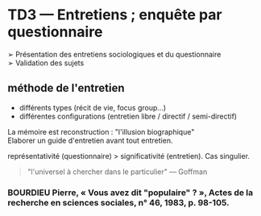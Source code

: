 # TD3 — Entretiens ; enquête par questionnaire

➢ Présentation des entretiens sociologiques et du questionnaire  
➢ Validation des sujets

## méthode de l'entretien

* différents types \(récit de vie, focus group...\)
* différentes configurations \(entretien libre / directif / semi-directif\)

La mémoire est reconstruction : "l'illusion biographique"  
Elaborer un guide d'entretien avant tout entretien.

représentativité \(questionnaire\) &gt; significativité \(entretien\). Cas singulier.

> "l'universel à chercher dans le particulier" — Goffman

### BOURDIEU Pierre, « Vous avez dit "populaire" ? », Actes de la recherche en sciences sociales, n° 46, 1983, p. 98-105.

